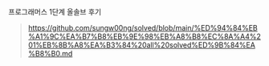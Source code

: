 프로그래머스 1단계 올솔브 후기
>https://github.com/sungw00ng/solved/blob/main/%ED%94%84%EB%A1%9C%EA%B7%B8%EB%9E%98%EB%A8%B8%EC%8A%A4%201%EB%8B%A8%EA%B3%84%20all%20solved%ED%9B%84%EA%B8%B0.md
